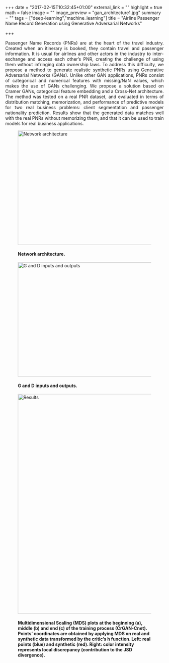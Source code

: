 +++
date = "2017-02-15T10:32:45+01:00"
external_link = ""
highlight = true
math = false
image = ""
image_preview = "gan_architecture1.jpg"
summary = ""
tags = ["deep-learning","machine_learning"]
title = "Airline Passenger Name Record Generation using Generative Adversarial Networks"

+++

<p style='text-align: justify;'>
Passenger Name Records (PNRs) are at the heart of the travel industry. Created when an itinerary is booked, they contain travel and passenger information. It is usual for airlines and other actors in the industry to inter-exchange and access each other’s PNR, creating the challenge of using them without infringing data ownership laws. To address this difficulty, we propose a method to generate realistic synthetic PNRs using Generative Adversarial Networks (GANs). Unlike other GAN applications, PNRs consist of categorical and numerical features with missing/NaN values, which makes the use of GANs challenging. We propose a solution based on Cramer GANs, categorical feature embedding and a Cross-Net architecture. The method was tested on a real PNR dataset, and evaluated in terms of distribution matching, memorization, and performance of predictive models for two real business problems: client segmentation and passenger nationality prediction. Results show that the generated data matches well with the real PNRs without memorizing them, and that it can be used to train models for real business applications.

</p>

<figure>
    <img src="/img/gan_architecture1.jpg" alt="Network architecture" width="566" height="362">
    <figcaption>
        <h4>Network architecture.</h4>
    </figcaption> 
</figure>


<figure>
    <img src="/img/gan_architecture2.jpg" alt="G and D inputs and outputs" width="566" height="362">
    <figcaption>
        <h4>G and D inputs and outputs.</h4>
    </figcaption> 
</figure>



<figure>
    <img src="/img/gan_result.jpg" alt="Results" width="482" height="696">
    <figcaption>
        <h4>Multidimensional Scaling (MDS) plots at the beginning (a), middle (b) and end (c) of the training process (CrGAN-Cnet). Points’ coordinates are obtained by applying MDS on real and synthetic data transformed by the critic’s h function. Left: real points (blue) and synthetic (red). Right: color intensity represents local discrepancy (contribution to the JSD divergence).</h4>
    </figcaption> 
</figure>
